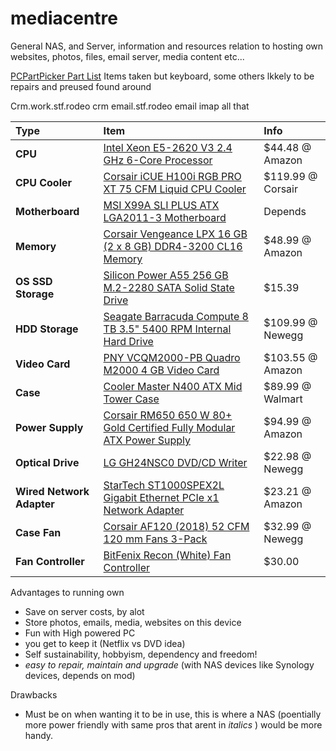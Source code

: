 # mediacentre
General NAS, and Server, information and resources relation to hosting own websites, photos, files, email server, media content etc...

[PCPartPicker Part List](https://pcpartpicker.com/user/Franklin.s/saved/#view=BJnQyc)
Items taken but keyboard, some others lkkely to be repairs and preused found around

Crm.work.stf.rodeo crm
email.stf.rodeo email imap all that

Type|Item|Info
:----|:----|:----
**CPU** | [Intel Xeon E5-2620 V3 2.4 GHz 6-Core Processor](https://pcpartpicker.com/product/fdnG3C/intel-cpu-bx80644e52620v3) | $44.48 @ Amazon
**CPU Cooler** | [Corsair iCUE H100i RGB PRO XT 75 CFM Liquid CPU Cooler](https://pcpartpicker.com/product/B6pmP6/corsair-icue-h100i-rgb-pro-xt-75-cfm-liquid-cpu-cooler-cw-9060043-ww) | $119.99 @ Corsair 
**Motherboard** | [MSI X99A SLI PLUS ATX LGA2011-3 Motherboard](https://pcpartpicker.com/product/wVYWGX/msi-motherboard-x99asliplus) | Depends
**Memory** | [Corsair Vengeance LPX 16 GB (2 x 8 GB) DDR4-3200 CL16 Memory](https://pcpartpicker.com/product/p6RFf7/corsair-memory-cmk16gx4m2b3200c16) | $48.99 @ Amazon 
**OS SSD Storage** | [Silicon Power A55 256 GB M.2-2280 SATA Solid State Drive](https://pcpartpicker.com/product/mK97YJ/silicon-power-a55-256-gb-m2-2280-solid-state-drive-su256gbss3a55m28ab) | $15.39
**HDD Storage** | [Seagate Barracuda Compute 8 TB 3.5" 5400 RPM Internal Hard Drive](https://pcpartpicker.com/product/2ycG3C/seagate-barracuda-compute-8-tb-35-5400rpm-internal-hard-drive-st8000dm004) | $109.99 @ Newegg 
**Video Card** | [PNY VCQM2000-PB Quadro M2000 4 GB Video Card](https://pcpartpicker.com/product/27RFf7/pny-quadro-m2000-4gb-video-card-vcqm2000-pb) | $103.55 @ Amazon 
**Case** | [Cooler Master N400 ATX Mid Tower Case](https://pcpartpicker.com/product/wNrG3C/cooler-master-case-nse400kkn2) | $89.99 @ Walmart 
**Power Supply** | [Corsair RM650 650 W 80+ Gold Certified Fully Modular ATX Power Supply](https://pcpartpicker.com/product/CRC48d/corsair-rm650-650-w-80-gold-certified-fully-modular-atx-power-supply-cp-9020233-na) | $94.99 @ Amazon 
**Optical Drive** | [LG GH24NSC0 DVD/CD Writer](https://pcpartpicker.com/product/CcCrxr/lg-optical-drive-gh24nsc0) | $22.98 @ Newegg 
**Wired Network Adapter** | [StarTech ST1000SPEX2L Gigabit Ethernet PCIe x1 Network Adapter](https://pcpartpicker.com/product/kFQypg/startech-wired-network-card-st1000spex2l) | $23.21 @ Amazon 
**Case Fan** | [Corsair AF120 (2018) 52 CFM 120 mm Fans 3-Pack](https://pcpartpicker.com/product/zs3H99/corsair-af120-led-2018-blue-52-cfm-120-mm-fans-co-9050084-ww) | $32.99 @ Newegg 
**Fan Controller** | [BitFenix Recon (White) Fan Controller](https://pcpartpicker.com/product/FTXfrH/bitfenix-fan-controller-bfarcnwsrp) | $30.00  

Advantages to running own
- Save on server costs, by alot
- Store photos, emails, media, websites on this device 
- Fun with High powered PC
- you get to keep it (Netflix vs DVD idea)
- Self sustainability, hobbyism, dependency and freedom!
- <I> easy to repair, maintain and upgrade </I> (with NAS devices like Synology devices, depends on mod)

Drawbacks
- Must be on when wanting it to be in use, this is where a NAS (poentially more power friendly with same pros that arent in <I> italics </i> ) would be more handy.

